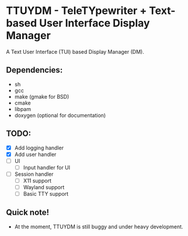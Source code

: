# TTUYDM - TeleTYpewriter + Text-based User Interface Display Manager

A Text User Interface (TUI) based Display Manager (DM).


## Dependencies:

* sh
* gcc
* make (gmake for BSD)
* cmake
* libpam
* doxygen (optional for documentation)

## TODO:

* [x] Add logging handler 
* [x] Add user handler 
* [ ] UI 
  * [ ] Input handler for UI
* [ ] Session handler
  * [ ] X11 support
  * [ ] Wayland support 
  * [ ] Basic TTY support

## Quick note!

* At the moment, TTUYDM is still buggy and under heavy development.
